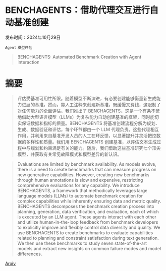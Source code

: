# BENCHAGENTS：借助代理交互进行自动基准创建

发布时间：2024年10月29日

`Agent` `模型评估`

> BENCHAGENTS: Automated Benchmark Creation with Agent Interaction

# 摘要

> 评估受基准可用性所限。随着模型不断演进，有必要创建能够衡量新生成能力进展的基准。然而，靠人工注释来创建新基准，既缓慢又费钱，这限制了对任何能力的全面评估。我们推出了 BENCHAGENTS，这是一个有条不紊地借助大型语言模型（LLMs）为复杂能力自动创建基准的框架，同时能切实保证数据和指标的质量。BENCHAGENTS 将基准创建流程分解为规划、生成、数据验证和评估，每个环节都由一个 LLM 代理负责。这些代理相互作用，并利用来自基准开发人员的人工在环反馈，以显著提升并灵活把控数据的多样性和质量。我们用 BENCHAGENTS 创建基准，以评估文本生成过程中与规划和约束满足有关的能力。随后，我们借助这些基准研究七个顶尖模型，并获取有关常见故障模式和模型差异的新认识。

> Evaluations are limited by benchmark availability. As models evolve, there is a need to create benchmarks that can measure progress on new generative capabilities. However, creating new benchmarks through human annotations is slow and expensive, restricting comprehensive evaluations for any capability. We introduce BENCHAGENTS, a framework that methodically leverages large language models (LLMs) to automate benchmark creation for complex capabilities while inherently ensuring data and metric quality. BENCHAGENTS decomposes the benchmark creation process into planning, generation, data verification, and evaluation, each of which is executed by an LLM agent. These agents interact with each other and utilize human-in-the-loop feedback from benchmark developers to explicitly improve and flexibly control data diversity and quality. We use BENCHAGENTS to create benchmarks to evaluate capabilities related to planning and constraint satisfaction during text generation. We then use these benchmarks to study seven state-of-the-art models and extract new insights on common failure modes and model differences.

[Arxiv](https://arxiv.org/abs/2410.22584)